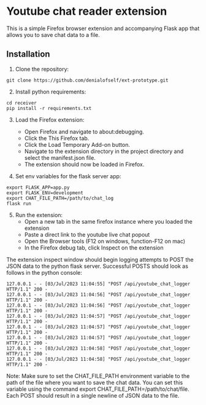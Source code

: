 # Youtube chat reader extension

This is a simple Firefox browser extension and accompanying Flask app that allows you to save chat data to a file.

## Installation

1. Clone the repository:
```
git clone https://github.com/denialofself/ext-prototype.git
```

2. Install python requirements:
```
cd receiver
pip install -r requirements.txt
```

3. Load the Firefox extension:
   - Open Firefox and navigate to about:debugging.
   - Click the This Firefox tab.
   - Click the Load Temporary Add-on button.
   - Navigate to the extension directory in the project directory and select the manifest.json file.
   - The extension should now be loaded in Firefox.

4. Set env variables for the flask server app:
```
export FLASK_APP=app.py
export FLASK_ENV=development
export CHAT_FILE_PATH=/path/to/chat_log
flask run
```

5. Run the extension:
   - Open a new tab in the same firefox instance where you loaded the extension
   - Paste a direct link to the youtube live chat popout
   - Open the Browser tools (F12 on windows, function-F12 on mac)
   - In the Firefox debug tab, click Inspect on the extension

The extension inspect window should begin logging attempts to POST the JSON data to the python flask server. Successful POSTS should look as follows in the python console:
```
127.0.0.1 - - [03/Jul/2023 11:04:55] "POST /api/youtube_chat_logger HTTP/1.1" 200 -
127.0.0.1 - - [03/Jul/2023 11:04:56] "POST /api/youtube_chat_logger HTTP/1.1" 200 -
127.0.0.1 - - [03/Jul/2023 11:04:56] "POST /api/youtube_chat_logger HTTP/1.1" 200 -
127.0.0.1 - - [03/Jul/2023 11:04:57] "POST /api/youtube_chat_logger HTTP/1.1" 200 -
127.0.0.1 - - [03/Jul/2023 11:04:57] "POST /api/youtube_chat_logger HTTP/1.1" 200 -
127.0.0.1 - - [03/Jul/2023 11:04:57] "POST /api/youtube_chat_logger HTTP/1.1" 200 -
127.0.0.1 - - [03/Jul/2023 11:04:58] "POST /api/youtube_chat_logger HTTP/1.1" 200 -
127.0.0.1 - - [03/Jul/2023 11:04:58] "POST /api/youtube_chat_logger HTTP/1.1" 200 -
```

Note: Make sure to set the CHAT_FILE_PATH environment variable to the path of the file where you want to save the chat data. You can set this variable using the command export CHAT_FILE_PATH=/path/to/chat/file. Each POST should result in a single newline of JSON data to the file. 

